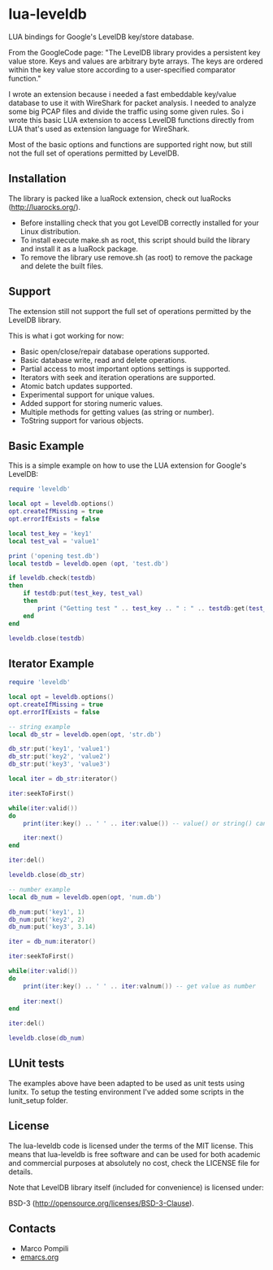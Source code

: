 lua-leveldb
===========

LUA bindings for Google's LevelDB key/store database.

From the GoogleCode page:
"The LevelDB library provides a persistent key value store. Keys and values are arbitrary byte arrays.
The keys are ordered within the key value store according to a user-specified comparator function."

I wrote an extension because i needed a fast embeddable key/value database to use it with WireShark for packet analysis.
I needed to analyze some big PCAP files and divide the traffic using some given rules.
So i wrote this basic LUA extension to access LevelDB functions directly from LUA that's used as extension language for WireShark.

Most of the basic options and functions are supported right now, but still not the full set of operations permitted by LevelDB.

Installation
------------
The library is packed like a luaRock extension, check out luaRocks (http://luarocks.org/).
  * Before installing check that you got LevelDB correctly installed for your Linux distribution.
  * To install execute make.sh as root, this script should build the library and install it as a luaRock package.
  * To remove the library use remove.sh (as root) to remove the package and delete the built files.

Support
-------
The extension still not support the full set of operations permitted by the LevelDB library.

This is what i got working for now:
  * Basic open/close/repair database operations supported.  
  * Basic database write, read and delete operations.
  * Partial access to most important options settings is supported.
  * Iterators with seek and iteration operations are supported.
  * Atomic batch updates supported.
  * Experimental support for unique values.
  * Added support for storing numeric values.
  * Multiple methods for getting values (as string or number).
  * ToString support for various objects.

Basic Example
-------------
This is a simple example on how to use the LUA extension for Google's LevelDB:

```lua
require 'leveldb'

local opt = leveldb.options()
opt.createIfMissing = true
opt.errorIfExists = false

local test_key = 'key1'
local test_val = 'value1'

print ('opening test.db')
local testdb = leveldb.open (opt, 'test.db')

if leveldb.check(testdb)
then
	if testdb:put(test_key, test_val)
	then
		print ("Getting test " .. test_key .. " : " .. testdb:get(test_key))
	end
end

leveldb.close(testdb)
```

Iterator Example
----------------
```lua
require 'leveldb'

local opt = leveldb.options()
opt.createIfMissing = true
opt.errorIfExists = false

-- string example
local db_str = leveldb.open(opt, 'str.db')

db_str:put('key1', 'value1')
db_str:put('key2', 'value2')
db_str:put('key3', 'value3')

local iter = db_str:iterator()

iter:seekToFirst()

while(iter:valid())
do
    print(iter:key() .. ' ' .. iter:value()) -- value() or string() can be used

    iter:next()
end

iter:del()

leveldb.close(db_str)

-- number example
local db_num = leveldb.open(opt, 'num.db')

db_num:put('key1', 1)
db_num:put('key2', 2)
db_num:put('key3', 3.14)

iter = db_num:iterator()

iter:seekToFirst()

while(iter:valid())
do
	print(iter:key() .. ' ' .. iter:valnum()) -- get value as number
	
	iter:next()
end

iter:del()

leveldb.close(db_num)
```

LUnit tests
-----------
The examples above have been adapted to be used as unit tests using lunitx.
To setup the testing environment I've added some scripts in the lunit_setup folder.
 

License
-------
The lua-leveldb code is licensed under the terms of the MIT license. 
This means that lua-leveldb is free software and can be used for both academic and 
commercial purposes at absolutely no cost, check the LICENSE file for details.

Note that LevelDB library itself (included for convenience) is licensed under:

BSD-3 (http://opensource.org/licenses/BSD-3-Clause).

Contacts
--------
- Marco Pompili
- [emarcs.org](http://www.emarcs.org)
